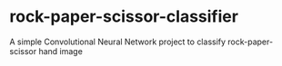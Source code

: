 # rock-paper-scissor-classifier
A simple Convolutional Neural Network project to classify rock-paper-scissor hand image 
